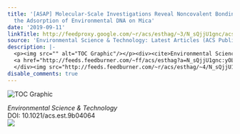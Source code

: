 ```yaml
---
title: '[ASAP] Molecular-Scale Investigations Reveal Noncovalent Bonding Underlying
  the Adsorption of Environmental DNA on Mica'
date: '2019-09-11'
linkTitle: http://feedproxy.google.com/~r/acs/esthag/~3/N_sQjjU1gnc/acs.est.9b04064
source: 'Environmental Science & Technology: Latest Articles (ACS Publications)'
description: |-
  <p><img src="" alt="TOC Graphic"/></p><div><cite>Environmental Science & Technology</cite></div><div>DOI: 10.1021/acs.est.9b04064</div><div class="feedflare">
  <a href="http://feeds.feedburner.com/~ff/acs/esthag?a=N_sQjjU1gnc:yOLu8WNquBQ:yIl2AUoC8zA"><img src="http://feeds.feedburner.com/~ff/acs/esthag?d=yIl2AUoC8zA" border="0"></img></a>
  </div><img src="http://feeds.feedburner.com/~r/acs/esthag/~4/N_sQjjU1gnc" height="1" width="1" ...
disable_comments: true
---
```

<p><img src="" alt="TOC Graphic"/></p><div><cite>Environmental Science & Technology</cite></div><div>DOI: 10.1021/acs.est.9b04064</div><div class="feedflare">
<a href="http://feeds.feedburner.com/~ff/acs/esthag?a=N_sQjjU1gnc:yOLu8WNquBQ:yIl2AUoC8zA"><img src="http://feeds.feedburner.com/~ff/acs/esthag?d=yIl2AUoC8zA" border="0"></img></a>
</div><img src="http://feeds.feedburner.com/~r/acs/esthag/~4/N_sQjjU1gnc" height="1" width="1" ...